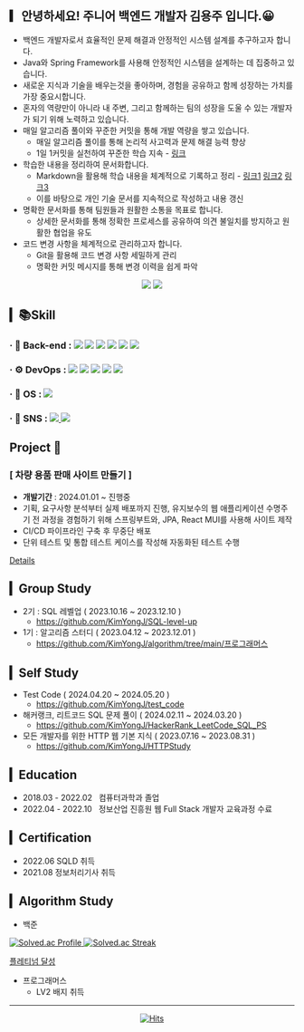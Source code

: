 

##  ▎안녕하세요! 주니어 백엔드 개발자 김용주 입니다.😀

- 백엔드 개발자로서 효율적인 문제 해결과 안정적인 시스템 설계를 추구하고자 합니다.
- Java와 Spring Framework를 사용해 안정적인 시스템을 설계하는 데 집중하고 있습니다.
- 새로운 지식과 기술을 배우는것을 좋아하며, 경험을 공유하고 함께 성장하는 가치를 가장 중요시합니다. 
- 혼자의 역량만이 아니라 내 주변, 그리고 함께하는 팀의 성장을 도울 수 있는 개발자가 되기 위해 노력하고 있습니다. 
- 매일 알고리즘 풀이와 꾸준한 커밋을 통해 개발 역량을 쌓고 있습니다.
  - 매일 알고리즘 풀이를 통해 논리적 사고력과 문제 해결 능력 향상
  - 1일 1커밋을 실천하여 꾸준한 학습 지속 - [링크](https://github.com/KimYongJ/algorithm)
- 학습한 내용을 정리하여 문서화합니다.
  - Markdown을 활용해 학습 내용을 체계적으로 기록하고 정리 - [링크1](https://github.com/KimYongJ/test_code) [링크2](https://github.com/KimYongJ/HackerRank_LeetCode_SQL_PS) [링크3](https://github.com/KimYongJ/HTTPStudy)
  - 이를 바탕으로 개인 기술 문서를 지속적으로 작성하고 내용 갱신
- 명확한 문서화를 통해 팀원들과 원활한 소통을 목표로 합니다.
  - 상세한 문서화를 통해 정확한 프로세스를 공유하여 의견 불일치를 방지하고 원활한 협업을 유도
- 코드 변경 사항을 체계적으로 관리하고자 합니다.
  - Git을 활용해 코드 변경 사항 세밀하게 관리
  - 명확한 커밋 메시지를 통해 변경 이력을 쉽게 파악

    
<div align=center>
 
<img src="https://github-readme-stats.vercel.app/api?username=KimYongJ&show_icons=true">
<img src="https://github-readme-stats.vercel.app/api/top-langs/?username=KimYongJ&layout=compact">

</div>

## ▎📚Skill
<!--
<h3><div>
· 📲 Front-end : 
  <img src="https://img.shields.io/badge/HTML5-E34F26?style=flat&logo=HTML5&logoColor=white"/> 
  <img src="https://img.shields.io/badge/CSS-1572B6?style=flat&logo=CSS3&logoColor=white"/>
  <img src="https://img.shields.io/badge/JavaScript-gray?style=flat&logo=JavaScript&logoColor=F7DF1E"/>
  <img src="https://img.shields.io/badge/React-61DAFB?style=flat&logo=React&logoColor=white"/>
  <img src="https://img.shields.io/badge/MUI-007FFF?style=flat&logo=MUI&logoColor=white"/>
</div></h3>
-->
<h3><div>
· 📰 Back-end : 
  <img src="https://img.shields.io/badge/java-007396?style=flat&logo=CoffeeScript&logoColor=white"/>
  <img src="https://img.shields.io/badge/Spring Boot-6DB33F?style=flat&logo=Spring Boot&logoColor=white"/>
  <img src="https://img.shields.io/badge/MyBatis-007396?style=flat&logo=CoffeeScript&logoColor=white"/>
  <img src="https://img.shields.io/badge/Spring Data JPA-088142?style=flat&logo=Databricks&logoColor=white"/>
  <img src="https://img.shields.io/badge/Maven-C71A36?style=flat&logo=Apache Maven&logoColor=white"/>
  <img src="https://img.shields.io/badge/Spring Security-6DB33F?style=flat&logo=Spring Security&logoColor=white"/>
</div></h3>

<h3><div>
· ⚙ DevOps : 
<!--   <img src="https://img.shields.io/badge/AWS-232F3E?style=flat&logo=Amazon AWS&logoColor=white"/> -->
  <img src="https://img.shields.io/badge/EC2-FF9900?style=flat&logo=Amazon EC2&logoColor=white"/>
  <img src="https://img.shields.io/badge/RDS-527FFF?style=flat&logo=Amazon RDS&logoColor=white"/>
  <img src="https://img.shields.io/badge/MySQL-4479A1?style=flat&logo=MySQL&logoColor=white"/>
  <img src="https://img.shields.io/badge/Oracle-F80000?style=flat&logo=Oracle&logoColor=white"/>
  <img src="https://img.shields.io/badge/NGINX-009639?style=flat&logo=NGINX&logoColor=white"/>
<!--   <img src="https://img.shields.io/badge/Tomcat-F8DC75?style=flat&logo=Apache Tomcat&logoColor=white"/> -->
</div></h3>

<h3><div>
· 🌁 OS : 
<!--   <img src="https://img.shields.io/badge/Linux-FCC624?style=flat&logo=Linux&logoColor=white"/> -->
 <img src="https://img.shields.io/badge/Ubuntu-E95420?style=flat&logo=Ubuntu&logoColor=white"/>
</div></h3>
<!--
<h3><div>
· 🛠 Tools : 
  <img src="https://img.shields.io/badge/Figma-F24E1E?style=flat&logo=Figma&logoColor=white"/>
  <img src="https://img.shields.io/badge/Notion-white?style=flat&logo=Notion&logoColor=000000"/>
  <img src="https://img.shields.io/badge/Postman-FF6C37?style=flat&logo=Postman&logoColor=white"/>
  <img src="https://img.shields.io/badge/GitHub-gray?style=flat&logo=GitHub&logoColor=181717"/>
  <img src="https://img.shields.io/badge/Eclipse-2C2255?style=flat&logo=Eclipse IDE&logoColor=white"/>
  <img src="https://img.shields.io/badge/Visual Studio Code-007ACC?style=flat&logo=Visual Studio Code&logoColor=white"/>
</div></h3>
-->
<h3><div>
· 🎨 SNS : 
  <a href="https://blog.naver.com/yongj326" target="blank">
    <img src="https://img.shields.io/badge/Blog-20C997?style=flat&logo=Blogger&logoColor=white"/>
  </a>
  <a href="mailto:yongj326@naver.com"><img src="https://img.shields.io/badge/yongj326@naver.com-EA4335?style=flat-square&logo=Gmail&logoColor=white&link=mailto:yongj326@naver.com"/></a>
</div></h3>


## Project 📒 
### [ 차량 용품 판매 사이트 만들기 ]
- **개발기간** : 2024.01.01 ~ 진행중
- 기획, 요구사항 분석부터 실제 배포까지 진행, 유지보수의 웹 애플리케이션 수명주기 전 과정을 경험하기 위해 스프링부트와, JPA, React MUI를 사용해 사이트 제작
- CI/CD 파이프라인 구축 후 무중단 배포
- 단위 테스트 및 통합 테스트 케이스를 작성해 자동화된 테스트 수행

[Details](https://github.com/KimYongJ/Practice_Back)


##  ▎Group Study
- 2기  :   SQL 레벨업 ( 2023.10.16 ~ 2023.12.10 )
  - https://github.com/KimYongJ/SQL-level-up
- 1기  :   알고리즘 스터디 ( 2023.04.12 ~ 2023.12.01 ) 
  - https://github.com/KimYongJ/algorithm/tree/main/프로그래머스


##  ▎Self Study
- Test Code ( 2024.04.20 ~ 2024.05.20 )
  - https://github.com/KimYongJ/test_code
- 해커랭크, 리트코드 SQL 문제 풀이 ( 2024.02.11 ~ 2024.03.20 )
  - https://github.com/KimYongJ/HackerRank_LeetCode_SQL_PS
- 모든 개발자를 위한 HTTP 웹 기본 지식 ( 2023.07.16 ~ 2023.08.31 )
  - https://github.com/KimYongJ/HTTPStudy

##  ▎Education
- 2018.03 - 2022.02 &nbsp; 컴퓨터과학과 졸업
- 2022.04 - 2022.10 &nbsp; 정보산업 진흥원 웹 Full Stack 개발자 교육과정 수료

##  ▎Certification

- 2022.06    SQLD 취득
- 2021.08    정보처리기사 취득

##  ▎Algorithm Study
- 백준
  
<p><a href="https://solved.ac/kyjdummy">
<img src="http://mazassumnida.wtf/api/v2/generate_badge?boj=kyjdummy" alt="Solved.ac Profile">
<img src="http://mazandi.herokuapp.com/api?handle=kyjdummy&theme=cold" alt="Solved.ac Streak">
</a></p>



[플레티넘 달성](https://solved.ac/profile/kyjdummy)


- 프로그래머스
  - LV2 배지 취득


<hr/>

<div align=center>
 
[![Hits](https://hits.seeyoufarm.com/api/count/incr/badge.svg?url=https%3A%2F%2Fgithub.com%2FKimYongJ%2FKimYongJ&count_bg=%2379C83D&title_bg=%23555555&icon=&icon_color=%23E7E7E7&title=hits&edge_flat=false)](https://hits.seeyoufarm.com)

</div>

